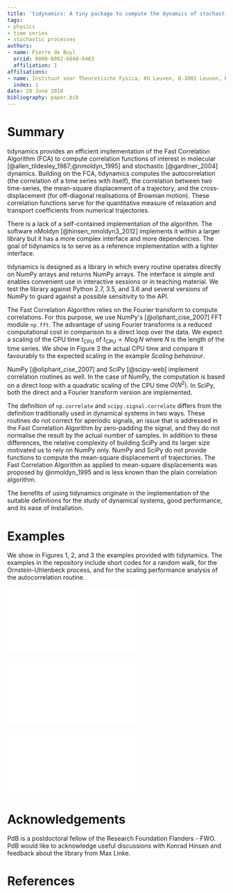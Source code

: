 ```yaml
---
title: 'tidynamics: A tiny package to compute the dynamics of stochastic and molecular simulations'
tags:
- physics
- time series
- stochastic processes
authors:
- name: Pierre de Buyl
  orcid: 0000-0002-6640-6463
  affiliation: 1
affiliations:
- name: Instituut voor Theoretische Fysica, KU Leuven, B-3001 Leuven, Belgium 
  index: 1
date: 20 June 2018
bibliography: paper.bib
---
```


# Summary

tidynamics provides an efficient implementation of the Fast Correlation Algorithm (FCA) to
compute correlation functions of interest in molecular [@allen_tildesley_1987;@nmoldyn_1995]
and stochastic [@gardiner_2004] dynamics.
Building on the FCA, tidynamics computes the autocorrelation (the correlation of a time
series with itself), the correlation between two time-series, the mean-square displacement
of a trajectory, and the cross-displacement (for off-diagonal realisations of Brownian
motion).
These correlation functions serve for the quantitative measure of relaxation and transport
coefficients from numerical trajectories.

There is a lack of a self-contained implementation of the algorithm. The software nMoldyn
[@hinsen_nmoldyn3_2012] implements it within a larger library but it has a more complex
interface and more dependencies. The goal of tidynamics is to serve as a reference
implementation with a lighter interface.

tidynamics is designed as a library in which every routine operates directly on NumPy arrays
and returns NumPy arrays. The interface is simple and enables convenient use in interactive
sessions or in teaching material. We test the library against Python 2.7, 3.5, and 3.6 and
several versions of NumPy to guard against a possible sensitivity to the API.

The Fast Correlation Algorithm relies on the Fourier transform to compute correlations. For
this purpose, we use NumPy's [@oliphant_cise_2007] FFT module `np.fft`.
The advantage of using Fourier transforms is a reduced computational cost in comparison to a
direct loop over the data. We expect a scaling of the CPU time $t_\mathrm{CPU}$ of
$t_\mathrm{CPU} \propto N \log N$ where $N$ is the length of the time series. We show in
Figure 3 the actual CPU time and compare it favourably to the expected scaling in the
example *Scaling behaviour*.

NumPy [@oliphant_cise_2007] and SciPy [@scipy-web] implement correlation routines as well. In
the case of NumPy, the computation is based on a direct loop with a quadratic scaling of the
CPU time $O(N^2)$. In SciPy, both the direct and a Fourier transform version are
implemented.

The definition of `np.correlate` and `scipy.signal.correlate` differs from the definition
traditionally used in dynamical systems in two ways. These routines do not correct for
aperiodic signals, an issue that is addressed in the Fast Correlation Algorithm by
zero-padding the signal, and they do not normalise the result by the actual number of
samples. In addition to these differences, the relative complexity of building SciPy and its
larger size motivated us to rely on NumPy only.  NumPy and SciPy do not provide functions to
compute the mean-square displacement of trajectories. The Fast Correlation Algorithm as
applied to mean-square displacements was proposed by @nmoldyn_1995 and is less known than
the plain correlation algorithm.

The benefits of using tidynamics originate in the implementation of the suitable definitions
for the study of dynamical systems, good performance, and its ease of installation.

# Examples

We show in Figures 1, 2, and 3 the examples provided with tidynamics. The examples in the
repository include short codes for a random walk, for the Ornstein-Uhlenbeck process, and
for the scaling performance analysis of the autocorrelation routine.

![Mean-square displacement for a random walk and for a trajectory at constant velocity.](msd_example.pdf)

![Velocity autocorrelation function for a Ornstein-Uhlenbeck process [@gardiner_2004].](vacf_example.pdf)

![Scaling of the CPU time with respect to the length of the data.](scaling.pdf)

# Acknowledgements

PdB is a postdoctoral fellow of the Research Foundation Flanders - FWO.
PdB would like to acknowledge useful discussions with Konrad Hinsen and feedback about the
library from Max Linke.

# References
